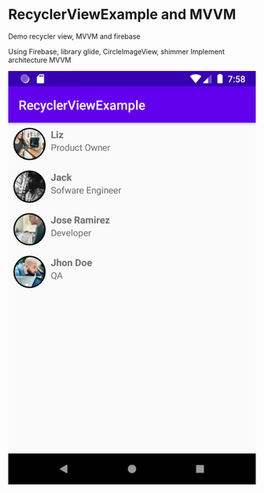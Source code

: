 # RecyclerViewExample and MVVM
Demo recycler view, MVVM and firebase

Using Firebase, library glide, CircleImageView, shimmer
Implement architecture MVVM

![Screenshot_1599875882.png](Screenshot_1599875882.png)